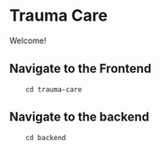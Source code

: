 # Trauma Care

Welcome!

## Navigate to the Frontend

```cd
    cd trauma-care
```

## Navigate to the backend

```cd
    cd backend
```
